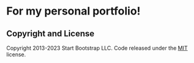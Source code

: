 # For my personal portfolio!


## Copyright and License

Copyright 2013-2023 Start Bootstrap LLC. Code released under the [MIT](https://github.com/StartBootstrap/startbootstrap-resume/blob/master/LICENSE) license.
